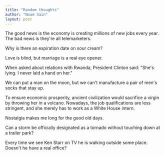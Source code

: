 ```yaml
---
title: "Random thoughts"
author: "Noam Sain"
layout: post
---
```


The good news is the economy is creating millions of new jobs every year. The bad news is they're all telemarketers.

Why is there an expiration date on sour cream?

Love is blind, but marriage is a real eye opener.

When asked about relations with Rwanda, President Clinton said: "She's lying. I never laid a hand on her."

We can put a man on the moon, but we can't manufacture a pair of men's socks that stay up.

To ensure economic prosperity, ancient civilization would sacrifice a virgin by throwing her in a volcano. Nowadays, the job qualifications are less stringent, and she merely has to work as a White House intern.

Nostalgia makes me long for the good old days.

Can a storm be officially designated as a tornado without touching down at a trailer park?

Every time we see Ken Starr on TV he is walking outside some place. Doesn't he have a real office?